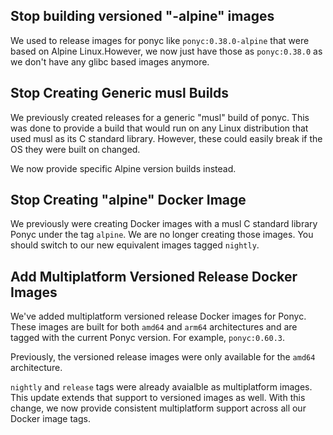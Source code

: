## Stop building versioned "-alpine" images

We used to release images for ponyc like `ponyc:0.38.0-alpine` that were based on Alpine Linux.However, we now just have those as `ponyc:0.38.0` as we don't have any glibc based images anymore.

## Stop Creating Generic musl Builds

We previously created releases for a generic "musl" build of ponyc. This was done to provide a build that would run on any Linux distribution that used musl as its C standard library. However, these could easily break if the OS they were built on changed.

We now provide specific Alpine version builds instead.

## Stop Creating "alpine" Docker Image

We previously were creating Docker images with a musl C standard library Ponyc under the tag `alpine`. We are no longer creating those images. You should switch to our new equivalent images tagged `nightly`.

## Add Multiplatform Versioned Release Docker Images

We've added multiplatform versioned release Docker images for Ponyc. These images are built for both `amd64` and `arm64` architectures and are tagged with the current Ponyc version. For example, `ponyc:0.60.3`.

Previously, the versioned release images were only available for the `amd64` architecture.

`nightly` and `release` tags were already avaialble as multiplatform images. This update extends that support to versioned images as well. With this change, we now provide consistent multiplatform support across all our Docker image tags.

